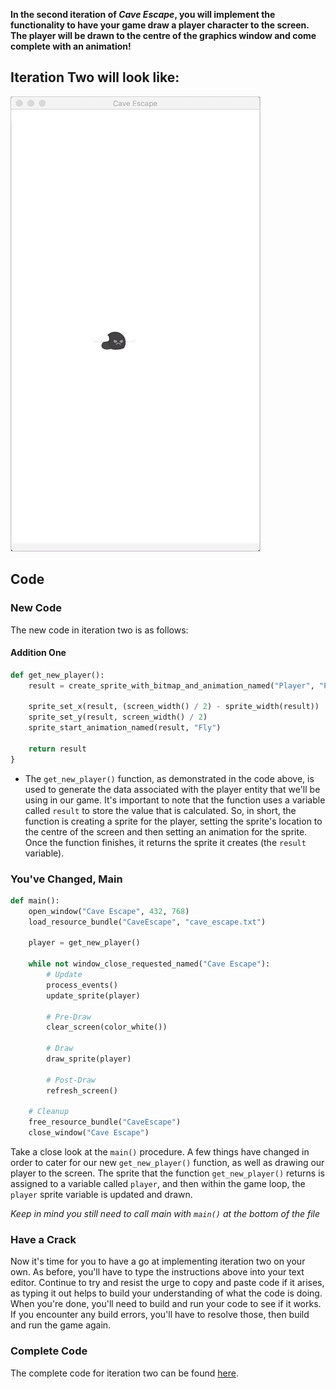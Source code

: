 **In the second iteration of *Cave Escape*, you will implement the functionality to have your game draw a player character to the screen. The player will be drawn to the centre of the graphics window and come complete with an animation!**

## Iteration Two will look like:
![Iteration Two](https://raw.githubusercontent.com/itco-education/cave-escape/master/Documentation/Images/iteration_2.gif)

## Code

### New Code
The new code in iteration two is as follows:

#### Addition One
```python
def get_new_player():
    result = create_sprite_with_bitmap_and_animation_named("Player", "PlayerAnimations")

    sprite_set_x(result, (screen_width() / 2) - sprite_width(result))
    sprite_set_y(result, screen_width() / 2)
    sprite_start_animation_named(result, "Fly")

    return result
}
```
- The ```get_new_player()``` function, as demonstrated in the code above, is used to generate the data associated with the player entity that we'll be using in our game. It's important to note that the function uses a variable called ```result``` to store the value that is calculated. So, in short, the function is creating a sprite for the player, setting the sprite's location to the centre of the screen and then setting an animation for the sprite. Once the function finishes, it returns the sprite it creates (the ```result``` variable).

### You've Changed, Main
```python
def main():
    open_window("Cave Escape", 432, 768)
    load_resource_bundle("CaveEscape", "cave_escape.txt")

    player = get_new_player()

    while not window_close_requested_named("Cave Escape"):
        # Update
        process_events()
        update_sprite(player)

        # Pre-Draw
        clear_screen(color_white())

        # Draw
        draw_sprite(player)

        # Post-Draw
        refresh_screen()

    # Cleanup
    free_resource_bundle("CaveEscape")
    close_window("Cave Escape")
```

Take a close look at the ```main()``` procedure. A few things have changed in order to cater for our new ```get_new_player()``` function, as well as drawing our player to the screen. The sprite that the function ```get_new_player()``` returns is assigned to a variable called ```player```, and then within the game loop, the ```player``` sprite variable is updated and drawn.

*Keep in mind you still need to call main with `main()` at the bottom of the file*

### Have a Crack
Now it's time for you to have a go at implementing iteration two on your own. As before, you'll have to type the instructions above into your text editor. Continue to try and resist the urge to copy and paste code if it arises, as typing it out helps to build your understanding of what the code is doing. When you're done, you'll need to build and run your code to see if it works. If you encounter any build errors, you'll have to resolve those, then build and run the game again.

### Complete Code
The complete code for iteration two can be found [here](https://raw.githubusercontent.com/itco-education/cave-escape/master/python/iteration_2.py).
